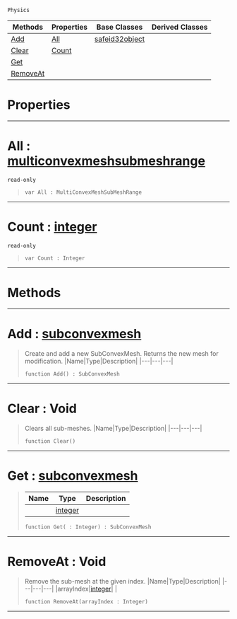  `Physics`

|Methods|Properties|Base Classes|Derived Classes|
|---|---|---|---|
|[ Add](multiconvexmeshsubmeshdata.md#add-zilch-engine-document)|[ All](multiconvexmeshsubmeshdata.md#all-zilch-engine-document)|[safeid32object](safeid32object.md)| |
|[ Clear](multiconvexmeshsubmeshdata.md#clear-void)|[ Count](multiconvexmeshsubmeshdata.md#count-zilch-engine-docume)| | |
|[ Get](multiconvexmeshsubmeshdata.md#get-zilch-engine-document)| | | |
|[ RemoveAt](multiconvexmeshsubmeshdata.md#removeat-void)| | | |


 #  Properties


---  
 #  All : [multiconvexmeshsubmeshrange](multiconvexmeshsubmeshrange.md)

 `read-only`

> 
> ``` lang=cpp, name=Nada
> var All : MultiConvexMeshSubMeshRange


---  
 #  Count : [integer](../nada_base_types/integer.md)

 `read-only`

> 
> ``` lang=cpp, name=Nada
> var Count : Integer


---  
 #  Methods


---  
 #  Add : [subconvexmesh](subconvexmesh.md)

> Create and add a new SubConvexMesh. Returns the new mesh for modification.
> |Name|Type|Description|
> |---|---|---|
> ``` lang=cpp, name=Nada
> function Add() : SubConvexMesh
> ``` 


---  
 #  Clear : Void

> Clears all sub-meshes.
> |Name|Type|Description|
> |---|---|---|
> ``` lang=cpp, name=Nada
> function Clear()
> ``` 


---  
 #  Get : [subconvexmesh](subconvexmesh.md)

> 
> |Name|Type|Description|
> |---|---|---|
> ||[integer](../nada_base_types/integer.md)| |
> ``` lang=cpp, name=Nada
> function Get( : Integer) : SubConvexMesh
> ``` 


---  
 #  RemoveAt : Void

> Remove the sub-mesh at the given index.
> |Name|Type|Description|
> |---|---|---|
> |arrayIndex|[integer](../nada_base_types/integer.md)| |
> ``` lang=cpp, name=Nada
> function RemoveAt(arrayIndex : Integer)
> ``` 


---  
 

 